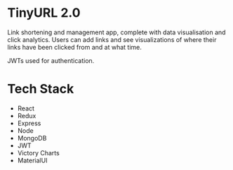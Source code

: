 # TinyURL 2.0
Link shortening and management app, complete with data visualisation and click analytics. Users can add links and see visualizations of where their links have been clicked from and at what time.

JWTs used for authentication.


# Tech Stack
* React
* Redux
* Express
* Node
* MongoDB
* JWT
* Victory Charts
* MaterialUI
